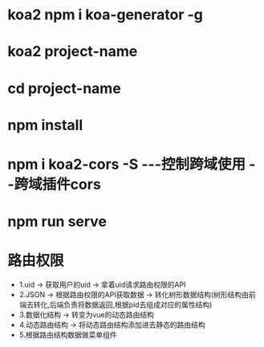 # koa2  npm i koa-generator -g
# koa2 project-name
# cd project-name
# npm install 
# npm i koa2-cors -S  ---控制跨域使用 --跨域插件cors
# npm run serve

# 路由权限
- 1.uid -> 获取用户的uid -> 拿着uid请求路由权限的API
- 2.JSON -> 根据路由权限的API获取数据 -> 转化树形数据结构(树形结构由前端去转化,后端负责将数据返回,根据pid去组成对应的属性结构)
- 3.数据化结构 -> 转变为vue的动态路由结构
- 4.动态路由结构 -> 将动态路由结构添加进去静态的路由结构
- 5.根据路由结构数据做菜单组件